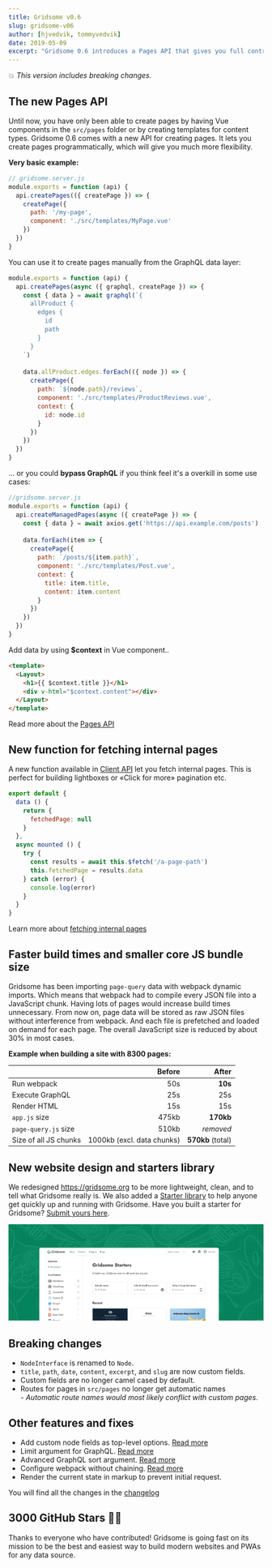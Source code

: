 ```yaml
---
title: Gridsome v0.6
slug: gridsome-v06
author: [hjvedvik, tommyvedvik]
date: 2019-05-09
excerpt: "Gridsome 0.6 introduces a Pages API that gives you full control of page creation. It also has an API that let you fetch internal pages into other pages and components. This is perfect for lightboxes or «Click for more» pagination etc. 0.6 also improves build times and has a smaller core JS bundle size!"
---
```


💥 *This version includes breaking changes.*

## The new Pages API

Until now, you have only been able to create pages by having Vue components in the `src/pages` folder or by creating templates for content types. Gridsome 0.6 comes with a new API for creating pages. It lets you create pages programmatically, which will give you much more flexibility.

**Very basic example:**

```js
// gridsome.server.js
module.exports = function (api) {
  api.createPages(({ createPage }) => {
    createPage({
      path: '/my-page',
      component: './src/templates/MyPage.vue'
    })
  })
}
```

You can use it to create pages manually from the GraphQL data layer:

```js
module.exports = function (api) {
  api.createPages(async ({ graphql, createPage }) => {
    const { data } = await graphql(`{
      allProduct {
        edges {
          id
          path
        }
      }
    `)

    data.allProduct.edges.forEach(({ node }) => {
      createPage({
        path: `${node.path}/reviews`,
        component: './src/templates/ProductReviews.vue',
        context: {
          id: node.id
        }
      })
    })
  })
}
```

... or you could **bypass GraphQL** if you think feel it's a overkill in some use cases:

```js
//gridsome.server.js
module.exports = function (api) {
  api.createManagedPages(async ({ createPage }) => {
    const { data } = await axios.get('https://api.example.com/posts')

    data.forEach(item => {
      createPage({
        path: `/posts/${item.path}`,
        component: './src/templates/Post.vue',
        context: {
          title: item.title,
          content: item.content
        }
      })
    })
  })
}
```

Add data by using **$context** in Vue component..

```html
<template>
  <Layout>
    <h1>{{ $context.title }}</h1>
    <div v-html="$context.content"></div>
  </Layout>
</template>
```

Read more about the [Pages API](/docs/pages-api)

## New function for fetching internal pages
A new function available in [Client API](/docs/client-api) let you fetch internal pages. This is perfect for building lightboxes or «Click for more» pagination etc.

```js
export default {
  data () {
    return {
      fetchedPage: null
    }
  },
  async mounted () {
    try {
      const results = await this.$fetch('/a-page-path')
      this.fetchedPage = results.data
    } catch (error) {
      console.log(error)
    }
  }
}
```

Learn more about [fetching internal pages](/docs/client-side-data)


## Faster build times and smaller core JS bundle size

Gridsome has been importing `page-query` data with webpack dynamic imports. Which means that webpack had to compile every JSON file into a JavaScript chunk. Having lots of pages would increase build times unnecessary. From now on, page data will be stored as raw JSON files without interference from webpack. And each file is prefetched and loaded on demand for each page. The overall JavaScript size is reduced by about 30% in most cases.

**Example when building a site with 8300 pages:**

|  | Before | After |
|-|-------:|-----:|
| Run webpack | 50s | **10s** |
| Execute GraphQL | 25s | 25s |
| Render HTML | 15s | 15s |
| `app.js` size | 475kb | **170kb** |
| `page-query.js` size | 510kb | *removed* |
| Size of all JS chunks | 1000kb (excl. data chunks) | **570kb** (total) |


## New website design and starters library
We redesigned https://gridsome.org to be more lightweight, clean, and to tell what Gridsome really is. We also added a [Starter library](/starters) to help anyone get quickly up and running with Gridsome. Have you built a starter for Gridsome? [Submit yours here](/docs/how-to-contribute#submit-a-starter).

![Starters](./starters.png)

## Breaking changes

- `NodeInterface` is renamed to `Node`.
- `title`, `path`, `date`, `content`, `excerpt`, and `slug` are now custom fields.
- Custom fields are no longer camel cased by default.
- Routes for pages in `src/pages` no longer get automatic names  
  *- Automatic route names would most likely conflict with custom pages.*

## Other features and fixes

- Add custom node fields as top-level options. [Read more](/docs/data-store-api#collectionaddnodeoptions)
- Limit argument for GraphQL. [Read more](/docs/querying-data#limit)
- Advanced GraphQL sort argument. [Read more](/docs/querying-data#advancedsorting)
- Configure webpack without chaining. [Read more](/docs/config#configurewebpack)
- Render the current state in markup to prevent initial request.

You will find all the changes in the [changelog](https://github.com/gridsome/gridsome/blob/master/gridsome/CHANGELOG.md)


## 3000 GitHub Stars 🌟🎉

Thanks to everyone who have contributed! Gridsome is going fast on its mission to be the best and easiest way to build modern websites and PWAs for any data source.